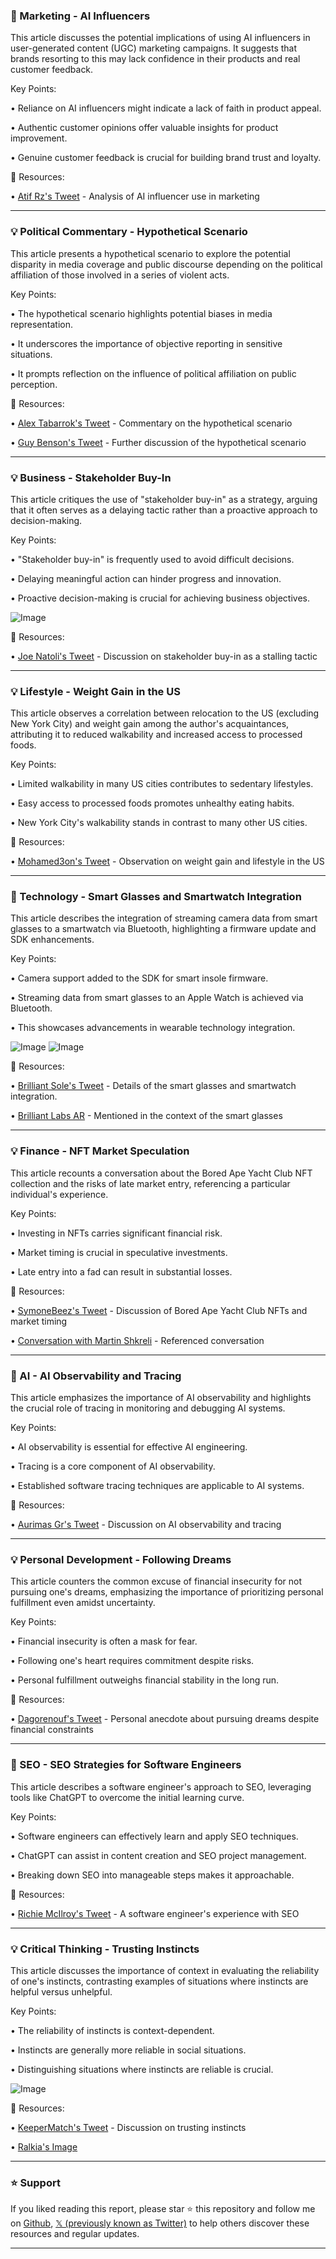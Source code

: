 ### 🤖 Marketing - AI Influencers

This article discusses the potential implications of using AI influencers in user-generated content (UGC) marketing campaigns.  It suggests that brands resorting to this may lack confidence in their products and real customer feedback.

Key Points:

• Reliance on AI influencers might indicate a lack of faith in product appeal.


• Authentic customer opinions offer valuable insights for product improvement.


• Genuine customer feedback is crucial for building brand trust and loyalty.


🔗 Resources:

• [Atif Rz's Tweet](https://x.com/Atif_Rz/status/1929555889473638560) - Analysis of AI influencer use in marketing


---

### 💡 Political Commentary - Hypothetical Scenario

This article presents a hypothetical scenario to explore the potential disparity in media coverage and public discourse depending on the political affiliation of those involved in a series of violent acts.

Key Points:

•  The hypothetical scenario highlights potential biases in media representation.


•  It underscores the importance of objective reporting in sensitive situations.


• It prompts reflection on the influence of political affiliation on public perception.


🔗 Resources:

• [Alex Tabarrok's Tweet](https://x.com/ATabarrok) - Commentary on the hypothetical scenario


• [Guy Benson's Tweet](https://x.com/guypbenson/status/1929386771168538786) -  Further discussion of the hypothetical scenario


---

### 💡 Business - Stakeholder Buy-In

This article critiques the use of "stakeholder buy-in" as a strategy, arguing that it often serves as a delaying tactic rather than a proactive approach to decision-making.

Key Points:

•  "Stakeholder buy-in" is frequently used to avoid difficult decisions.


•  Delaying meaningful action can hinder progress and innovation.


•  Proactive decision-making is crucial for achieving business objectives.


![Image](https://pbs.twimg.com/media/GscgBVzXYAAZFhs?format=jpg&name=small)

🔗 Resources:

• [Joe Natoli's Tweet](https://x.com/joenatoli/status/1929546176207966573) - Discussion on stakeholder buy-in as a stalling tactic


---

### 💡 Lifestyle - Weight Gain in the US

This article observes a correlation between relocation to the US (excluding New York City) and weight gain among the author's acquaintances, attributing it to reduced walkability and increased access to processed foods.

Key Points:

•  Limited walkability in many US cities contributes to sedentary lifestyles.


•  Easy access to processed foods promotes unhealthy eating habits.


•  New York City's walkability stands in contrast to many other US cities.


🔗 Resources:

• [Mohamed3on's Tweet](https://x.com/Mohamed3on/status/1929545304946217002) - Observation on weight gain and lifestyle in the US


---

### 🤖 Technology - Smart Glasses and Smartwatch Integration

This article describes the integration of streaming camera data from smart glasses to a smartwatch via Bluetooth, highlighting a firmware update and SDK enhancements.

Key Points:

•  Camera support added to the SDK for smart insole firmware.


•  Streaming data from smart glasses to an Apple Watch is achieved via Bluetooth.


•  This showcases advancements in wearable technology integration.



![Image](https://pbs.twimg.com/amplify_video_thumb/1929544857158287360/img/5tRKp1Kp30DlbUkd.jpg)
![Image](https://pbs.twimg.com/amplify_video_thumb/1927018864551821312/img/HPwz2Hnp0suEnzOU?format=jpg&name=240x240)

🔗 Resources:

• [Brilliant Sole's Tweet](https://x.com/BrilliantSole/status/1929545144472080506) -  Details of the smart glasses and smartwatch integration.


• [Brilliant Labs AR](https://x.com/brilliantlabsAR) - Mentioned in the context of the smart glasses


---

### 💡 Finance - NFT Market Speculation

This article recounts a conversation about the Bored Ape Yacht Club NFT collection and the risks of late market entry, referencing a particular individual's experience.

Key Points:

•  Investing in NFTs carries significant financial risk.


•  Market timing is crucial in speculative investments.


•  Late entry into a fad can result in substantial losses.


🔗 Resources:

• [SymoneBeez's Tweet](https://x.com/SymoneBeez/status/1929533405512819066) - Discussion of Bored Ape Yacht Club NFTs and market timing


• [Conversation with Martin Shkreli](https://t.co/1PKQDrHFWq) -  Referenced conversation


---

### 🤖 AI - AI Observability and Tracing

This article emphasizes the importance of AI observability and highlights the crucial role of tracing in monitoring and debugging AI systems.

Key Points:

• AI observability is essential for effective AI engineering.


• Tracing is a core component of AI observability.


•  Established software tracing techniques are applicable to AI systems.


🔗 Resources:

• [Aurimas Gr's Tweet](https://x.com/Aurimas_Gr/status/1929490625952371199) - Discussion on AI observability and tracing


---

### 💡 Personal Development - Following Dreams

This article counters the common excuse of financial insecurity for not pursuing one's dreams, emphasizing the importance of prioritizing personal fulfillment even amidst uncertainty.

Key Points:

• Financial insecurity is often a mask for fear.


•  Following one's heart requires commitment despite risks.


•  Personal fulfillment outweighs financial stability in the long run.


🔗 Resources:

• [Dagorenouf's Tweet](https://x.com/dagorenouf/status/1929532598549688718) - Personal anecdote about pursuing dreams despite financial constraints


---

### 🚀 SEO - SEO Strategies for Software Engineers

This article describes a software engineer's approach to SEO, leveraging tools like ChatGPT to overcome the initial learning curve.

Key Points:

•  Software engineers can effectively learn and apply SEO techniques.


•  ChatGPT can assist in content creation and SEO project management.


•  Breaking down SEO into manageable steps makes it approachable.


🔗 Resources:

• [Richie McIlroy's Tweet](https://x.com/richiemcilroy/status/1912893199699321333) -  A software engineer's experience with SEO


---

### 💡 Critical Thinking - Trusting Instincts

This article discusses the importance of context in evaluating the reliability of one's instincts, contrasting examples of situations where instincts are helpful versus unhelpful.

Key Points:

•  The reliability of instincts is context-dependent.


•  Instincts are generally more reliable in social situations.


•  Distinguishing situations where instincts are reliable is crucial.


![Image](https://pbs.twimg.com/media/GsZ_t9Ra4AAlm5j?format=jpg&name=small)

🔗 Resources:

• [KeeperMatch's Tweet](https://x.com/KeeperMatch/status/1929374906468487399) - Discussion on trusting instincts


• [Ralkia's Image](https://x.com/theralkia/status/1929369971790078366/photo/1)


---

### ⭐️ Support

If you liked reading this report, please star ⭐️ this repository and follow me on [Github](https://github.com/Drix10), [𝕏 (previously known as Twitter)](https://x.com/DRIX_10_) to help others discover these resources and regular updates.

---